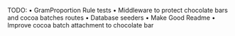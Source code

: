 TODO:
    • GramProportion Rule tests
    • Middleware to protect chocolate bars and cocoa batches routes
    • Database seeders
    • Make Good Readme
    • Improve cocoa batch attachment to chocolate bar